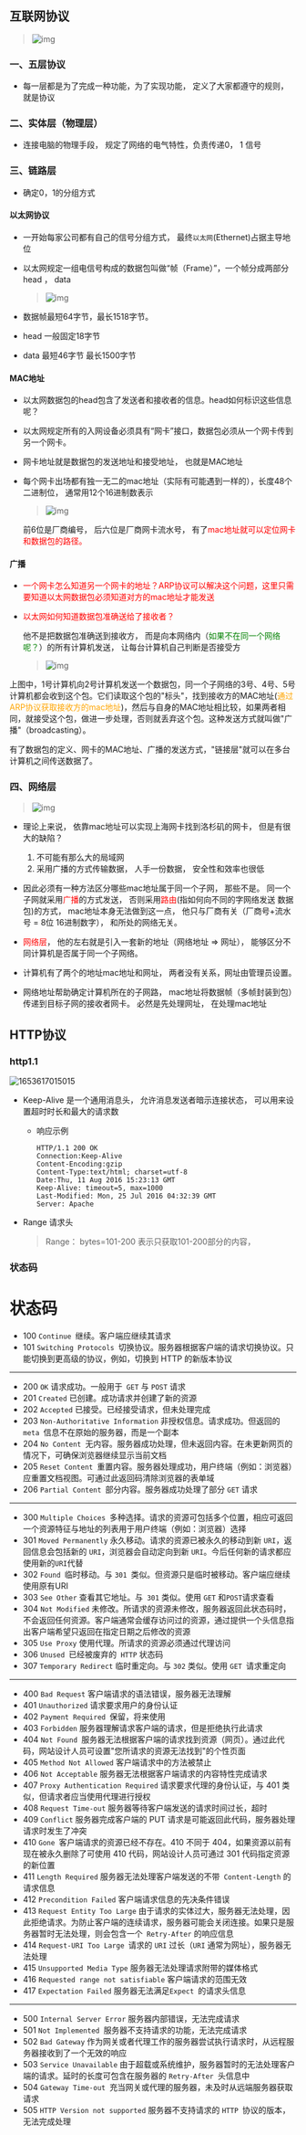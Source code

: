 ## 互联网协议

>  ![img](https://www.ruanyifeng.com/blogimg/asset/201205/bg2012052902.png) 

### 一、五层协议

- 每一层都是为了完成一种功能，为了实现功能， 定义了大家都遵守的规则， 就是协议

### 二、实体层（物理层）

- 连接电脑的物理手段， 规定了网络的电气特性，负责传递0， 1 信号

### 三、链路层

- 确定0，1的分组方式

#### 以太网协议

- 一开始每家公司都有自己的信号分组方式， 最终`以太网`(Ethernet)占据主导地位

- 以太网规定一组电信号构成的数据包叫做“帧（Frame）”，一个帧分成两部分head ， data

  >  ![img](https://www.ruanyifeng.com/blogimg/asset/201205/bg2012052904.png) 

- 数据帧最短64字节，最长1518字节。
- head 一般固定18字节
- data 最短46字节 最长1500字节

#### MAC地址

- 以太网数据包的head包含了发送者和接收者的信息。head如何标识这些信息呢？

- 以太网规定所有的入网设备必须具有“网卡”接口，数据包必须从一个网卡传到另一个网卡。

- 网卡地址就是数据包的发送地址和接受地址， 也就是MAC地址

- 每个网卡出场都有独一无二的mac地址（实际有可能遇到一样的），长度48个二进制位， 通常用12个16进制数表示

  >  ![img](https://www.ruanyifeng.com/blogimg/asset/201205/bg2012052906.png) 

  前6位是厂商编号， 后六位是厂商网卡流水号， 有了<span style="color:red">mac地址就可以定位网卡和数据包的路径。</span>

#### 广播

- <span style="color:red">一个网卡怎么知道另一个网卡的地址？ARP协议可以解决这个问题，这里只需要知道以太网数据包必须知道对方的mac地址才能发送</span>

- <span style="color:red">以太网如何知道数据包准确送给了接收者？</span>

  他不是把数据包准确送到接收方， 而是向本网络内（<span style="color:green">如果不在同一个网络呢？</span>）的所有计算机发送， 让每台计算机自己判断是否接受方

  >  ![img](https://www.ruanyifeng.com/blogimg/asset/201205/bg2012052907.png) 

上图中，1号计算机向2号计算机发送一个数据包，同一个子网络的3号、4号、5号计算机都会收到这个包。它们读取这个包的"标头"，找到接收方的MAC地址(<span style="color:orange">通过ARP协议获取接收方的mac地址</span>)，然后与自身的MAC地址相比较，如果两者相同，就接受这个包，做进一步处理，否则就丢弃这个包。这种发送方式就叫做"广播"（broadcasting）。

有了数据包的定义、网卡的MAC地址、广播的发送方式，"链接层"就可以在多台计算机之间传送数据了。

### 四、网络层

>  ![img](https://www.ruanyifeng.com/blogimg/asset/201205/bg2012052914.png) 

- 理论上来说， 依靠mac地址可以实现上海网卡找到洛杉矶的网卡， 但是有很大的缺陷？
  1. 不可能有那么大的局域网
  2. 采用广播的方式传输数据， 人手一份数据， 安全性和效率也很低

- 因此必须有一种方法区分哪些mac地址属于同一个子网， 那些不是。 同一个子网就采用<span style="color:red">广播</span>的方式发送， 否则采用<span style="color:red">路由</span>(指如何向不同的字网络发送 数据包)的方式， mac地址本身无法做到这一点， 他只与厂商有关（厂商号+流水号 = 8位 16进制数字）， 和所处的网络无关。
- <span style="color:red">网络层</span>， 他的左右就是引入一套新的地址（网络地址 => 网址）， 能够区分不同计算机是否属于同一个子网络。

- 计算机有了两个的地址mac地址和网址， 两者没有关系，网址由管理员设置。
- 网络地址帮助确定计算机所在的子网路， mac地址将数据帧（多帧封装到包）传递到目标子网的接收者网卡。 必然是先处理网址， 在处理mac地址





## HTTP协议

### http1.1

![1653617015015](C:\Users\wh2104220_1203289522\AppData\Roaming\Typora\typora-user-images\1653617015015.png)

- Keep-Alive 是一个通用消息头， 允许消息发送者暗示连接状态， 可以用来设置超时时长和最大的请求数

  - 响应示例

    ```
    HTTP/1.1 200 OK
    Connection:Keep-Alive
    Content-Encoding:gzip
    Content-Type:text/html; charset=utf-8
    Date:Thu, 11 Aug 2016 15:23:13 GMT
    Keep-Alive: timeout=5, max=1000
    Last-Modified: Mon, 25 Jul 2016 04:32:39 GMT
    Server: Apache
    ```

    

- Range 请求头

  > Range： bytes=101-200 表示只获取101-200部分的内容，

### 状态码

# 状态码

- 100 `Continue `继续。客户端应继续其请求
- 101  `Switching Protocols `切换协议。服务器根据客户端的请求切换协议。只能切换到更高级的协议，例如，切换到 HTTP 的新版本协议

------

- 200 `OK` 请求成功。一般用于` GET` 与 `POST` 请求
- 201 `Created` 已创建。成功请求并创建了新的资源
- 202 `Accepted` 已接受。已经接受请求，但未处理完成
- 203 `Non-Authoritative Information` 非授权信息。请求成功。但返回的 `meta `信息不在原始的服务器，而是一个副本
- 204 `No Content `无内容。服务器成功处理，但未返回内容。在未更新网页的情况下，可确保浏览器继续显示当前文档
- 205 `Reset Content `重置内容。服务器处理成功，用户终端（例如：浏览器）应重置文档视图。可通过此返回码清除浏览器的表单域
- 206 `Partial Content `部分内容。服务器成功处理了部分 `GET` 请求

------

- 300 `Multiple Choices `多种选择。请求的资源可包括多个位置，相应可返回一个资源特征与地址的列表用于用户终端（例如：浏览器）选择
- 301 `Moved Permanently` 永久移动。请求的资源已被永久的移动到新 `URI`，返回信息会包括新的 `URI`，浏览器会自动定向到新 `URI`。今后任何新的请求都应使用新的`URI`代替
- 302 `Found `临时移动。与 `301 `类似。但资源只是临时被移动。客户端应继续使用原有URI
- 303 `See Other` 查看其它地址。与` 301` 类似。使用 `GET` 和`POST`请求查看
- 304 `Not Modified` 未修改。所请求的资源未修改，服务器返回此状态码时，不会返回任何资源。客户端通常会缓存访问过的资源，通过提供一个头信息指出客户端希望只返回在指定日期之后修改的资源
- 305 `Use Proxy` 使用代理。所请求的资源必须通过代理访问
- 306 `Unused `已经被废弃的` HTTP` 状态码
- 307 `Temporary Redirect` 临时重定向。与 `302` 类似。使用 `GET `请求重定向

------

- 400 `Bad Request` 客户端请求的语法错误，服务器无法理解
- 401 `Unauthorized` 请求要求用户的身份认证
- 402 `Payment Required `保留，将来使用
- 403 `Forbidden` 服务器理解请求客户端的请求，但是拒绝执行此请求
- 404 `Not Found `服务器无法根据客户端的请求找到资源（网页）。通过此代码，网站设计人员可设置"您所请求的资源无法找到"的个性页面
- 405 `Method Not Allowed` 客户端请求中的方法被禁止
- 406 `Not Acceptable` 服务器无法根据客户端请求的内容特性完成请求
- 407 `Proxy Authentication Required` 请求要求代理的身份认证，与 401 类似，但请求者应当使用代理进行授权
- 408 `Request Time-out` 服务器等待客户端发送的请求时间过长，超时
- 409 `Conflict` 服务器完成客户端的 PUT 请求是可能返回此代码，服务器处理请求时发生了冲突
- 410 `Gone `客户端请求的资源已经不存在。410 不同于 404，如果资源以前有现在被永久删除了可使用 410 代码，网站设计人员可通过 301 代码指定资源的新位置
- 411 `Length Required` 服务器无法处理客户端发送的不带` Content-Length` 的请求信息
- 412 `Precondition Failed` 客户端请求信息的先决条件错误
- 413 `Request Entity Too Large` 由于请求的实体过大，服务器无法处理，因此拒绝请求。为防止客户端的连续请求，服务器可能会关闭连接。如果只是服务器暂时无法处理，则会包含一个` Retry-After` 的响应信息
- 414 `Request-URI Too Large `请求的 `URI` 过长（`URI` 通常为网址），服务器无法处理
- 415 `Unsupported Media Type` 服务器无法处理请求附带的媒体格式
- 416 `Requested range not satisfiable` 客户端请求的范围无效
- 417 `Expectation Failed` 服务器无法满足`Expect `的请求头信息

------

- 500 `Internal Server Error` 服务器内部错误，无法完成请求
- 501 `Not Implemented `服务器不支持请求的功能，无法完成请求
- 502 `Bad Gateway` 作为网关或者代理工作的服务器尝试执行请求时，从远程服务器接收到了一个无效的响应
- 503 `Service Unavailable` 由于超载或系统维护，服务器暂时的无法处理客户端的请求。延时的长度可包含在服务器的 `Retry-After `头信息中
- 504 `Gateway Time-out `充当网关或代理的服务器，未及时从远端服务器获取请求
- 505 `HTTP Version not supported` 服务器不支持请求的 `HTTP `协议的版本，无法完成处理

